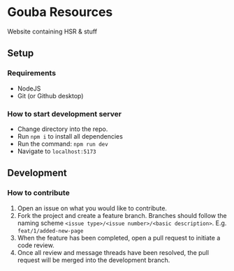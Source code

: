 # Gouba Resources

Website containing HSR & stuff

## Setup
### Requirements
- NodeJS
- Git (or Github desktop)

### How to start development server
- Change directory into the repo. 
- Run `npm i` to install all dependencies
- Run the command: `npm run dev`
- Navigate to `localhost:5173` 

## Development
### How to contribute
1. Open an issue on what you would like to contribute.
2. Fork the project and create a feature branch. Branches should follow the naming scheme `<issue type>/<issue number>/<basic description>`. E.g. `feat/1/added-new-page`
3. When the feature has been completed, open a pull request to initiate a code review.
4. Once all review and message threads have been resolved, the pull request will be merged into the development branch.